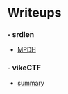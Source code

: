 # Writeups

### - srdlen
- [MPDH](./writeups/MPDH/MPDH.md)
### - vikeCTF
- [summary](./writeups/vikeCTF/vikeCtf.md)
  

